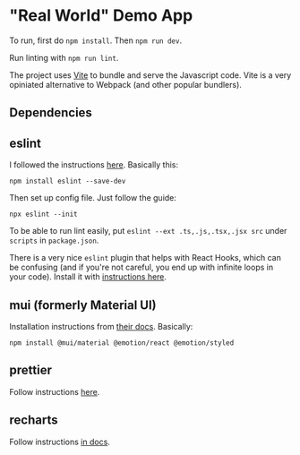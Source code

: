 # "Real World" Demo App

To run, first do `npm install`. Then `npm run dev`.

Run linting with `npm run lint`.

The project uses [Vite](https://vitejs.dev/) to bundle and serve the Javascript code. Vite is a very opiniated alternative to Webpack (and other popular bundlers).

## Dependencies

## eslint

I followed the instructions [here](https://eslint.org/docs/user-guide/getting-started). Basically this:

```
npm install eslint --save-dev
```

Then set up config file. Just follow the guide:
```
npx eslint --init
```

To be able to run lint easily, put `eslint --ext .ts,.js,.tsx,.jsx src` under `scripts` in `package.json`.

There is a very nice `eslint` plugin that helps with React Hooks, which can be confusing (and if you're not careful, you end up with infinite loops in your code). Install it with [instructions here](https://www.npmjs.com/package/eslint-plugin-react-hooks).

## mui (formerly Material UI)

Installation instructions from [their docs](https://mui.com/getting-started/installation/). Basically:

```
npm install @mui/material @emotion/react @emotion/styled
```

## prettier

Follow instructions [here](https://prettier.io/docs/en/install.html).

## recharts

Follow instructions [in docs](https://recharts.org/en-US/guide).
